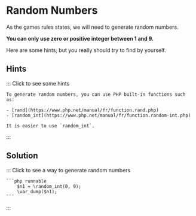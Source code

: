# Random Numbers

As the games rules states, we will need to generate random numbers.

**You can only use zero or positive integer between 1 and 9.**  

Here are some hints, but you really should try to find by yourself.

## Hints

::: Click to see some hints

    To generate random numbers, you can use PHP built-in functions such as:

    - [rand](https://www.php.net/manual/fr/function.rand.php)
    - [random_int](https://www.php.net/manual/fr/function.random-int.php)

    It is easier to use `random_int`.
:::

## Solution

::: Click to see a way to generate random numbers

    ```php runnable
        $n1 = \random_int(0, 9);
        \var_dump($n1);
    ```
:::
